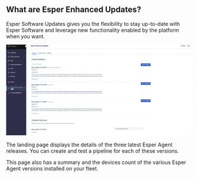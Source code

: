 ## What are Esper Enhanced Updates?

Esper Software Updates gives you the flexibility to stay up-to-date with Esper Software and leverage new functionality enabled by the platform when you want.

![Esper Software Updates landing screen](./images/main.png)

  

The landing page displays the details of the three latest Esper Agent releases. You can create and test a pipeline for each of these versions.

This page also has a summary and the devices count of the various Esper Agent versions installed on your fleet.
